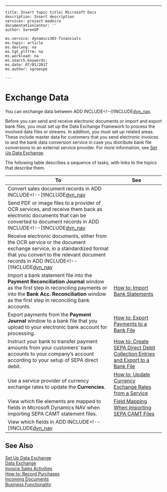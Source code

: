 ---
    title: Insert topic title| Microsoft Docs
    description: Insert description
    services: project-madeira
    documentationcenter: ''
    author: SorenGP

    ms.service: dynamics365-financials
    ms.topic: article
    ms.devlang: na
    ms.tgt_pltfrm: na
    ms.workload: na
    ms.search.keywords:
    ms.date: 07/01/2017
    ms.author: sgroespe

    ---
# Exchange Data
You can exchange data between ADD INCLUDE<!--[!INCLUDE[dyn_nav](../../includes/data-exchange.md).  
  
 Before you can send and receive electronic documents or import and export bank files, you must set up the Data Exchange Framework to process the involved data files or streams. In addition, you must set up related areas. These include master data for customers that you send electronic invoices to and the bank data conversion service in case you distribute bank file conversions to an external service provider. For more information, see [Set Up Data Exchange](../set-up-data-exchange.md).  
  
 The following table describes a sequence of tasks, with links to the topics that describe them.  
  
|**To**|**See**|  
|------------|-------------|  
|Convert sales document records in ADD INCLUDE<!--[!INCLUDE[dyn_nav](../../includes/how-to-send-electronic-documents.md)|  
|Send PDF or image files to a provider of OCR services, and receive them back as electronic documents that can be converted to document records in ADD INCLUDE<!--[!INCLUDE[dyn_nav](../../includes/how-to-use-ocr-to-turn-pdf-and-image-files-into-electronic-documents.md)|  
|Receive electronic documents, either from the OCR service or the document exchange service, in a standardized format that you convert to the relevant document records in ADD INCLUDE<!--[!INCLUDE[dyn_nav](../../includes/how-to-receive-and-convert-electronic-documents.md)|  
|Import a bank statement file into the **Payment Reconciliation Journal** window as the first step in reconciling payments or into the **Bank Acc. Reconciliation** window as the first step in reconciling bank accounts.|[How to: Import Bank Statements](../how-to-import-bank-statements.md)|  
|Export payments from the **Payment Journal** window to a bank file that you upload to your electronic bank account for processing.|[How to: Export Payments to a Bank File](../how-to-export-payments-to-a-bank-file.md)|  
|Instruct your bank to transfer payment amounts from your customers’ bank accounts to your company’s account according to your setup of SEPA direct debit.|[How to: Create SEPA Direct Debit Collection Entries and Export to a Bank File](../how-to-create-sepa-direct-debit-collection-entries-and-export-to-a-bank-file.md)|  
|Use a service provider of currency exchange rates to update the **Currencies**.|[How to: Update Currency Exchange Rates from a Service](../how-to-update-currency-exchange-rates-from-a-service.md)|  
|View which file elements are mapped to fields in Microsoft Dynamics NAV when importing SEPA CAMT statement files.|[Field Mapping When Importing SEPA CAMT Files](../field-mapping-when-importing-sepa-camt-files.md)|  
|View which fields in ADD INCLUDE<!--[!INCLUDE[dyn_nav](../../includes/field-mapping-when-exporting-payment-files-using-bank-data-conversion-service.md)|  
  
## See Also  
 [Set Up Data Exchange](../set-up-data-exchange.md)   
 [Data Exchange](../data-exchange.md)   
 [Invoice Sales Activities](../invoice-sales-activities.md)   
 [How to: Record Purchases](../how-to-record-purchases.md)   
 [Incoming Documents](../incoming-documents.md)   
 [Business Functionality](../Business%20Functionality.md)